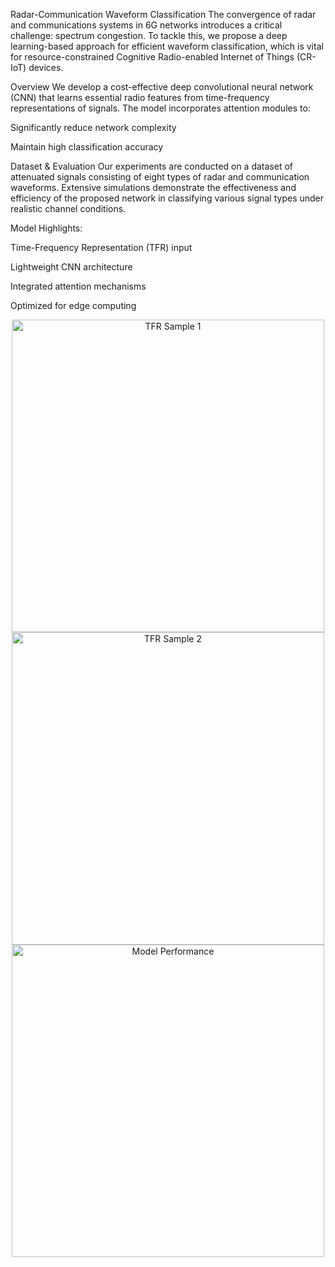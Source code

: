 Radar-Communication Waveform Classification
The convergence of radar and communications systems in 6G networks introduces a critical challenge: spectrum congestion. To tackle this, we propose a deep learning-based approach for efficient waveform classification, which is vital for resource-constrained Cognitive Radio-enabled Internet of Things (CR-IoT) devices.

Overview
We develop a cost-effective deep convolutional neural network (CNN) that learns essential radio features from time-frequency representations of signals. The model incorporates attention modules to:

Significantly reduce network complexity

Maintain high classification accuracy

Dataset & Evaluation
Our experiments are conducted on a dataset of attenuated signals consisting of eight types of radar and communication waveforms. Extensive simulations demonstrate the effectiveness and efficiency of the proposed network in classifying various signal types under realistic channel conditions.

Model Highlights:

Time-Frequency Representation (TFR) input

Lightweight CNN architecture

Integrated attention mechanisms

Optimized for edge computing

<div align="center"> <img src="https://github.com/user-attachments/assets/95371078-aac9-4167-a7ce-4f8eb302d759" alt="TFR Sample 1" width="500"/> <br/> <img src="https://github.com/user-attachments/assets/c080b990-39a7-4787-be43-9865007a1c76" alt="TFR Sample 2" width="500"/> <br/> <img src="https://github.com/user-attachments/assets/973392a2-54e2-4ee3-9029-5413f049199c" alt="Model Performance" width="500"/> </div>
